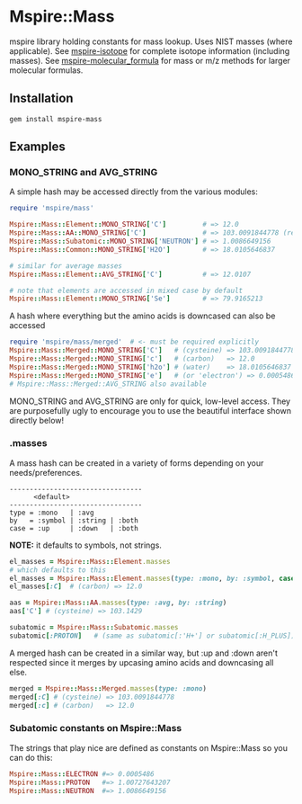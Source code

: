 # Mspire::Mass

mspire library holding constants for mass lookup.  Uses NIST masses (where applicable).  See [mspire-isotope](https://github.com/princelab/mspire-isotope) for complete isotope information (including masses).  See [mspire-molecular_formula](https://github.com/princelab/mspire-molecular_formula) for mass or m/z methods for larger molecular formulas.

## Installation

    gem install mspire-mass

## Examples

### MONO\_STRING and AVG\_STRING

A simple hash may be accessed directly from the various modules:

```ruby
require 'mspire/mass'

Mspire::Mass::Element::MONO_STRING['C']         # => 12.0
Mspire::Mass::AA::MONO_STRING['C']              # => 103.0091844778 (residue)
Mspire::Mass::Subatomic::MONO_STRING['NEUTRON'] # => 1.0086649156
Mspire::Mass::Common::MONO_STRING['H2O']        # => 18.0105646837

# similar for average masses
Mspire::Mass::Element::AVG_STRING['C']          # => 12.0107

# note that elements are accessed in mixed case by default
Mspire::Mass::Element::MONO_STRING['Se']        # => 79.9165213
```

A hash where everything but the amino acids is downcased can also be accessed

```ruby
require 'mspire/mass/merged'  # <- must be required explicitly
Mspire::Mass::Merged::MONO_STRING['C']   # (cysteine) => 103.0091844778
Mspire::Mass::Merged::MONO_STRING['c']   # (carbon)   => 12.0
Mspire::Mass::Merged::MONO_STRING['h2o'] # (water)    => 18.0105646837
Mspire::Mass::Merged::MONO_STRING['e']   # (or 'electron') => 0.0005486 
# Mspire::Mass::Merged::AVG_STRING also available
```

MONO\_STRING and AVG\_STRING are only for quick, low-level access.  They are
purposefully ugly to encourage you to use the beautiful interface shown
directly below!

### <Module>.masses

A mass hash can be created in a variety of forms depending on your
needs/preferences. 

    ---------------------------------
          <default>
    ---------------------------------
    type = :mono   | :avg
    by   = :symbol | :string | :both
    case = :up     | :down   | :both

**NOTE:** it defaults to symbols, not strings.

```ruby
el_masses = Mspire::Mass::Element.masses
# which defaults to this
el_masses = Mspire::Mass::Element.masses(type: :mono, by: :symbol, case: :up)
el_masses[:C]  # (carbon) => 12.0

aas = Mspire::Mass::AA.masses(type: :avg, by: :string)
aas['C'] # (cysteine) => 103.1429

subatomic = Mspire::Mass::Subatomic.masses
subatomic[:PROTON]   # (same as subatomic[:'H+'] or subatomic[:H_PLUS]) # => 1.00727643207
```

A merged hash can be created in a similar way, but :up and :down aren't
respected since it merges by upcasing amino acids and downcasing all else.

```ruby
merged = Mspire::Mass::Merged.masses(type: :mono)
merged[:C] # (cysteine) => 103.0091844778
merged[:c] # (carbon)   => 12.0
```

### Subatomic constants on Mspire::Mass

The strings that play nice are defined as constants on Mspire::Mass so you can
do this:

```ruby
Mspire::Mass::ELECTRON #=> 0.0005486
Mspire::Mass::PROTON   #=> 1.00727643207
Mspire::Mass::NEUTRON  #=> 1.0086649156
```
